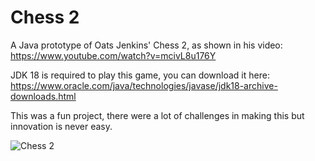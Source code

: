 # Chess 2
A Java prototype of Oats Jenkins' Chess 2, as shown in his video:<br>
https://www.youtube.com/watch?v=mcivL8u176Y

JDK 18 is required to play this game, you can download it here:<br>
https://www.oracle.com/java/technologies/javase/jdk18-archive-downloads.html

This was a fun project, there were a lot of challenges in making this but innovation is never easy.

![Chess 2](https://i.imgur.com/2ucLU2H.png)
